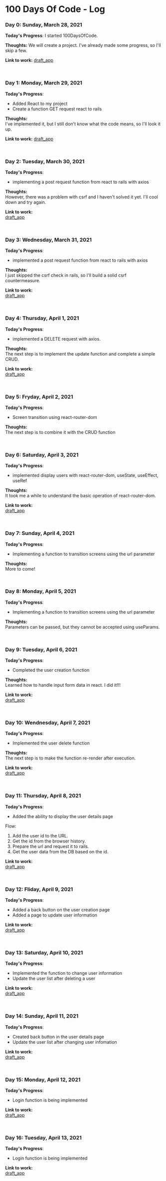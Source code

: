 # 100 Days Of Code - Log

### Day 0: Sunday, March 28, 2021

**Today's Progress**: I started 100DaysOfCode. 

**Thoughts:** We will create a project. I've already made some progress, so I'll skip a few.

**Link to work:** [draft_app](https://github.com/cordelia-sixth/draft_app)

<br/>

### Day 1: Monday, March 29, 2021

**Today's Progress**:
- Added React to my project
- Create a function GET request react to rails

**Thoughts:**
<br/>
I've implemented it, but I still don't know what the code means, so I'll look it up.

**Link to work:** [draft_app](https://github.com/cordelia-sixth/draft_app/tree/add_axios)

<br/>

### Day 2: Tuesday, March 30, 2021

**Today's Progress**:
- implementing a post request function from react to rails with axios

**Thoughts:**
<br/>
However, there was a problem with csrf and I haven't solved it yet. I'll cool down and try again.

**Link to work:**
<br/>
[draft_app](https://github.com/cordelia-sixth/draft_app/tree/add_axios)

<br/>

### Day 3: Wednesday, March 31, 2021

**Today's Progress**:
- implemented a post request function from react to rails with axios

**Thoughts:**
<br/>
I just skipped the csrf check in rails, so I'll build a solid csrf countermeasure.

**Link to work:**
<br/>
[draft_app](https://github.com/cordelia-sixth/draft_app/tree/add_axios)

<br/>

### Day 4: Thursday, April 1, 2021

**Today's Progress**:
- implemented a DELETE request with axios.

**Thoughts:**
<br/>
The next step is to implement the update function and complete a simple CRUD.

**Link to work:**
<br/>
[draft_app](https://github.com/cordelia-sixth/draft_app/tree/add_axios)

<br/>

### Day 5: Fryday, April 2, 2021

**Today's Progress**:
- Screen transition using react-router-dom

**Thoughts:**
<br/>
The next step is to combine it with the CRUD function

<br/>

### Day 6: Saturday, April 3, 2021

**Today's Progress**:
- implemented display users with react-router-dom, useState, useEffect, useRef

**Thoughts:**
<br/>
It took me a while to understand the basic operation of react-router-dom.

**Link to work:**
<br/>
[draft_app](https://github.com/cordelia-sixth/draft_app/tree/add_axios)

<br/>

### Day 7: Sunday, April 4, 2021

**Today's Progress**:
- Implementing a function to transition screens using the url parameter

**Thoughts:**
<br/>
More to come!

<br/>

### Day 8: Monday, April 5, 2021

**Today's Progress**:
- Implementing a function to transition screens using the url parameter

**Thoughts:**
<br/>
Parameters can be passed, but they cannot be accepted using useParams.

<br/>

### Day 9: Tuesday, April 6, 2021

**Today's Progress**:
- Completed the user creation function

**Thoughts:**
<br/>
Learned how to handle input form data in react. I did it!!!

**Link to work:**
<br/>
[draft_app](https://github.com/cordelia-sixth/draft_app/tree/add_axios)

<br/>

### Day 10: Wendnesday, April 7, 2021

**Today's Progress**:
- Implemented the user delete function

**Thoughts:**
<br/>
The next step is to make the function re-render after execution.

**Link to work:**
<br/>
[draft_app](https://github.com/cordelia-sixth/draft_app/tree/add_axios)

<br/>

### Day 11: Thursday, April 8, 2021

**Today's Progress**:
- Added the ability to display the user details page

Flow:
1. Add the user id to the URL.
2. Get the id from the browser history.
3. Prepare the url and request it to rails.
4. Get the user data from the DB based on the id.

**Link to work:**
<br/>
[draft_app](https://github.com/cordelia-sixth/draft_app/tree/add_axios)

<br/>

### Day 12: Fliday, April 9, 2021

**Today's Progress**:
- Added a back button on the user creation page
- Added a page to update user information

**Link to work:**
<br/>
[draft_app](https://github.com/cordelia-sixth/draft_app/tree/add_axios)

<br/>

### Day 13: Saturday, April 10, 2021

**Today's Progress**:
- Implemented the function to change user information
- Update the user list after deleting a user

**Link to work:**
<br/>
[draft_app](https://github.com/cordelia-sixth/draft_app/tree/add_axios)

<br/>

### Day 14: Sunday, April 11, 2021

**Today's Progress**:
- Created back button in the user details page
- Update the user list after changing user infomation

**Link to work:**
<br/>
[draft_app](https://github.com/cordelia-sixth/draft_app/tree/add_axios)

<br/>

### Day 15: Monday, April 12, 2021

**Today's Progress**:
- Login function is being implemented

**Link to work:**
<br/>
[draft_app](https://github.com/cordelia-sixth/draft_app/tree/add_axios)

<br/>

### Day 16: Tuesday, April 13, 2021

**Today's Progress**:
- Login function is being implemented

**Link to work:**
<br/>
[draft_app](https://github.com/cordelia-sixth/draft_app/tree/add_axios)
